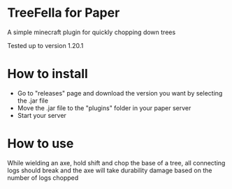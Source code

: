 # TreeFella for Paper
A simple minecraft plugin for quickly chopping down trees

Tested up to version 1.20.1

# How to install

- Go to "releases" page and download the version you want by selecting the .jar file
- Move the .jar file to the "plugins" folder in your paper server
- Start your server

# How to use

While wielding an axe, hold shift and chop the base of a tree, all connecting logs should break and the axe will take durability damage based on the number of logs chopped